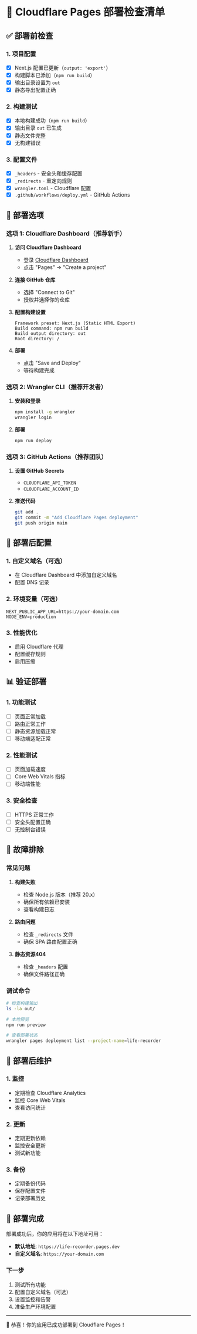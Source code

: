 # 🚀 Cloudflare Pages 部署检查清单

## ✅ 部署前检查

### 1. 项目配置
- [x] Next.js 配置已更新（`output: 'export'`）
- [x] 构建脚本已添加（`npm run build`）
- [x] 输出目录设置为 `out`
- [x] 静态导出配置正确

### 2. 构建测试
- [x] 本地构建成功（`npm run build`）
- [x] 输出目录 `out` 已生成
- [x] 静态文件完整
- [x] 无构建错误

### 3. 配置文件
- [x] `_headers` - 安全头和缓存配置
- [x] `_redirects` - 重定向规则
- [x] `wrangler.toml` - Cloudflare 配置
- [x] `.github/workflows/deploy.yml` - GitHub Actions

## 🎯 部署选项

### 选项 1: Cloudflare Dashboard（推荐新手）

1. **访问 Cloudflare Dashboard**
   - 登录 [Cloudflare Dashboard](https://dash.cloudflare.com/)
   - 点击 "Pages" → "Create a project"

2. **连接 GitHub 仓库**
   - 选择 "Connect to Git"
   - 授权并选择你的仓库

3. **配置构建设置**
   ```
   Framework preset: Next.js (Static HTML Export)
   Build command: npm run build
   Build output directory: out
   Root directory: /
   ```

4. **部署**
   - 点击 "Save and Deploy"
   - 等待构建完成

### 选项 2: Wrangler CLI（推荐开发者）

1. **安装和登录**
   ```bash
   npm install -g wrangler
   wrangler login
   ```

2. **部署**
   ```bash
   npm run deploy
   ```

### 选项 3: GitHub Actions（推荐团队）

1. **设置 GitHub Secrets**
   - `CLOUDFLARE_API_TOKEN`
   - `CLOUDFLARE_ACCOUNT_ID`

2. **推送代码**
   ```bash
   git add .
   git commit -m "Add Cloudflare Pages deployment"
   git push origin main
   ```

## 🔧 部署后配置

### 1. 自定义域名（可选）
- 在 Cloudflare Dashboard 中添加自定义域名
- 配置 DNS 记录

### 2. 环境变量（可选）
```
NEXT_PUBLIC_APP_URL=https://your-domain.com
NODE_ENV=production
```

### 3. 性能优化
- 启用 Cloudflare 代理
- 配置缓存规则
- 启用压缩

## 📊 验证部署

### 1. 功能测试
- [ ] 页面正常加载
- [ ] 路由正常工作
- [ ] 静态资源加载正常
- [ ] 移动端适配正常

### 2. 性能测试
- [ ] 页面加载速度
- [ ] Core Web Vitals 指标
- [ ] 移动端性能

### 3. 安全检查
- [ ] HTTPS 正常工作
- [ ] 安全头配置正确
- [ ] 无控制台错误

## 🚨 故障排除

### 常见问题

1. **构建失败**
   - 检查 Node.js 版本（推荐 20.x）
   - 确保所有依赖已安装
   - 查看构建日志

2. **路由问题**
   - 检查 `_redirects` 文件
   - 确保 SPA 路由配置正确

3. **静态资源404**
   - 检查 `_headers` 配置
   - 确保文件路径正确

### 调试命令
```bash
# 检查构建输出
ls -la out/

# 本地预览
npm run preview

# 查看部署状态
wrangler pages deployment list --project-name=life-recorder
```

## 📝 部署后维护

### 1. 监控
- 定期检查 Cloudflare Analytics
- 监控 Core Web Vitals
- 查看访问统计

### 2. 更新
- 定期更新依赖
- 监控安全更新
- 测试新功能

### 3. 备份
- 定期备份代码
- 保存配置文件
- 记录部署历史

## 🎉 部署完成

部署成功后，你的应用将在以下地址可用：
- **默认地址**: `https://life-recorder.pages.dev`
- **自定义域名**: `https://your-domain.com`

### 下一步
1. 测试所有功能
2. 配置自定义域名（可选）
3. 设置监控和告警
4. 准备生产环境配置

---

🎊 恭喜！你的应用已成功部署到 Cloudflare Pages！
